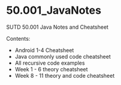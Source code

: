 # 50.001_JavaNotes
SUTD 50.001 Java Notes and Cheatsheet

Contents:
- Android 1-4 Cheatsheet
- Java commonly used code cheatsheet
- All recursive code examples
- Week 1 - 6 theory cheatsheet
- Week 8 - 11 theory and code cheatsheet

